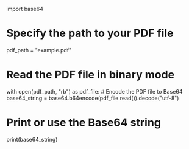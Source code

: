 import base64

# Specify the path to your PDF file
pdf_path = "example.pdf"

# Read the PDF file in binary mode
with open(pdf_path, "rb") as pdf_file:
    # Encode the PDF file to Base64
    base64_string = base64.b64encode(pdf_file.read()).decode("utf-8")

# Print or use the Base64 string
print(base64_string)
